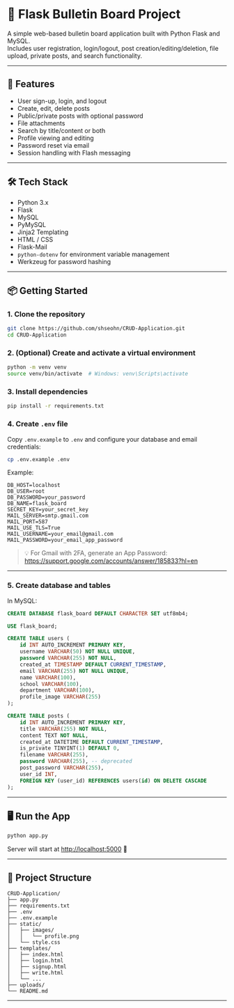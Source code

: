 # 📝 Flask Bulletin Board Project

A simple web-based bulletin board application built with Python Flask and MySQL.  
Includes user registration, login/logout, post creation/editing/deletion, file upload, private posts, and search functionality.

---

## 🚀 Features

- User sign-up, login, and logout
- Create, edit, delete posts
- Public/private posts with optional password
- File attachments
- Search by title/content or both
- Profile viewing and editing
- Password reset via email
- Session handling with Flash messaging

---

## 🛠️ Tech Stack

- Python 3.x
- Flask
- MySQL
- PyMySQL
- Jinja2 Templating
- HTML / CSS
- Flask-Mail
- `python-dotenv` for environment variable management
- Werkzeug for password hashing

---

## 📦 Getting Started

### 1. Clone the repository

```bash
git clone https://github.com/shseohn/CRUD-Application.git
cd CRUD-Application
```

### 2. (Optional) Create and activate a virtual environment

```bash
python -m venv venv
source venv/bin/activate  # Windows: venv\Scripts\activate
```

### 3. Install dependencies

```bash
pip install -r requirements.txt
```

### 4. Create `.env` file

Copy `.env.example` to `.env` and configure your database and email credentials:

```bash
cp .env.example .env
```

Example:

```env
DB_HOST=localhost
DB_USER=root
DB_PASSWORD=your_password
DB_NAME=flask_board
SECRET_KEY=your_secret_key
MAIL_SERVER=smtp.gmail.com
MAIL_PORT=587
MAIL_USE_TLS=True
MAIL_USERNAME=your_email@gmail.com
MAIL_PASSWORD=your_email_app_password
```

> 💡 For Gmail with 2FA, generate an App Password: https://support.google.com/accounts/answer/185833?hl=en

---

### 5. Create database and tables

In MySQL:

```sql
CREATE DATABASE flask_board DEFAULT CHARACTER SET utf8mb4;

USE flask_board;

CREATE TABLE users (
    id INT AUTO_INCREMENT PRIMARY KEY,
    username VARCHAR(50) NOT NULL UNIQUE,
    password VARCHAR(255) NOT NULL,
    created_at TIMESTAMP DEFAULT CURRENT_TIMESTAMP,
    email VARCHAR(255) NOT NULL UNIQUE,
    name VARCHAR(100),
    school VARCHAR(100),
    department VARCHAR(100),
    profile_image VARCHAR(255)
);

CREATE TABLE posts (
    id INT AUTO_INCREMENT PRIMARY KEY,
    title VARCHAR(255) NOT NULL,
    content TEXT NOT NULL,
    created_at DATETIME DEFAULT CURRENT_TIMESTAMP,
    is_private TINYINT(1) DEFAULT 0,
    filename VARCHAR(255),
    password VARCHAR(255), -- deprecated
    post_password VARCHAR(255),
    user_id INT,
    FOREIGN KEY (user_id) REFERENCES users(id) ON DELETE CASCADE
);
```
---

## 🖥️ Run the App

```bash
python app.py
```

Server will start at [http://localhost:5000](http://localhost:5000) 🚀

---

## 📁 Project Structure

```
CRUD-Application/
├── app.py
├── requirements.txt
├── .env
├── .env.example
├── static/
│   ├── images/
│   │   └── profile.png 
│   └── style.css
├── templates/
│   ├── index.html
│   ├── login.html
│   ├── signup.html
│   ├── write.html
│   └── ...
├── uploads/
└── README.md
```

---
